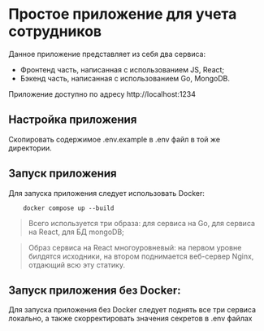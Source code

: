 # Простое приложение для учета сотрудников
Данное приложение представляет из себя два сервиса:
- Фронтенд часть, написанная с использованием JS, React;
- Бэкенд часть, написанная с использованием Go, MongoDB.

Приложение доступно по адресу http://localhost:1234

## Настройка приложения
Скопировать содержимое .env.example в .env файл в той же директории.

## Запуск приложения
Для запуска приложения следует использовать Docker:
```
    docker compose up --build
```
> Всего используется три образа: для сервиса на Go, для сервиса на React, для БД mongoDB;

> Образ сервиса на React многоуровневый: на первом уровне билдятся исходники, на втором поднимается веб-сервер Nginx, отдающий всю эту статику.

## Запуск приложения без Docker:
Для запуска приложения без Docker следует поднять все три сервиса локально, а также скорректировать значения секретов в .env файлах